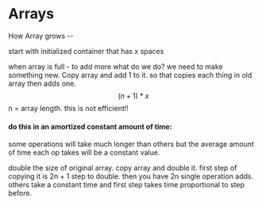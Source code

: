 # Arrays

How Array grows -- 

start with initialized container that has x spaces 

when array is full - to add more what do we do? we need to make something new. Copy array and add 1 to it. so that copies each thing in old array then adds one.$$(n + 1) * x$$    n = array length. this is not efficient!! 

#### do this in an amortized constant amount of time:

some operations will take much longer than others but the average amount of time each op takes will be a constant value. 

double the size of original array. copy array and double it.  first step of copying it is 2n + 1 step to double. then you have 2n single operation adds. others take a constant time and first step takes time proportional to step before. 





